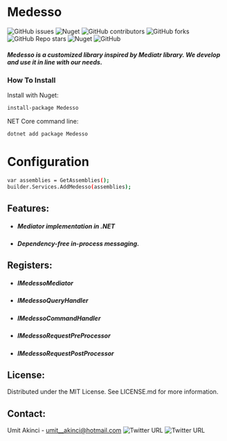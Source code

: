 # Medesso
![GitHub issues](https://img.shields.io/github/issues/adessoTurkey-dotNET/Medesso) ![Nuget](https://img.shields.io/nuget/dt/Medesso) ![GitHub contributors](https://img.shields.io/github/contributors/adessoTurkey-dotNET/Medesso)  ![GitHub forks](https://img.shields.io/github/forks/adessoTurkey-dotNET/Medesso) ![GitHub Repo stars](https://img.shields.io/github/stars/adessoTurkey-dotNET/Medesso?color=yellow) ![Nuget](https://img.shields.io/nuget/v/Medesso) ![GitHub](https://img.shields.io/github/license/adessoTurkey-dotNET/Medesso)

##### Medesso is a customized library inspired by Mediatr library. We develop and use it in line with our needs.

### How To Install

Install with Nuget:
```sh
install-package Medesso
```
 NET Core command line:
```sh
dotnet add package Medesso
```

# Configuration
```sh
var assemblies = GetAssemblies();
builder.Services.AddMedesso(assemblies);
```
## Features:

- ##### Mediator implementation in .NET
- ##### Dependency-free in-process messaging.

## Registers:
- ##### IMedessoMediator
- ##### IMedessoQueryHandler
- ##### IMedessoCommandHandler
- ##### IMedessoRequestPreProcessor
- ##### IMedessoRequestPostProcessor

## License:

Distributed under the MIT License. See LICENSE.md for more information.

## Contact:
Umit Akinci - umit__akinci@hotmail.com 
![Twitter URL](https://img.shields.io/twitter/url?label=LinkedIn&logo=linkedin&url=https%3A%2F%2Fwww.linkedin.com%2Fin%2F%25C3%25BCmit-ak%25C4%25B1nc%25C4%25B1-080733120%2F)  ![Twitter URL](https://img.shields.io/twitter/url?label=GitHub&logo=GitHub&url=https%3A%2F%2Fgithub.com%2FUmitAkinci)
